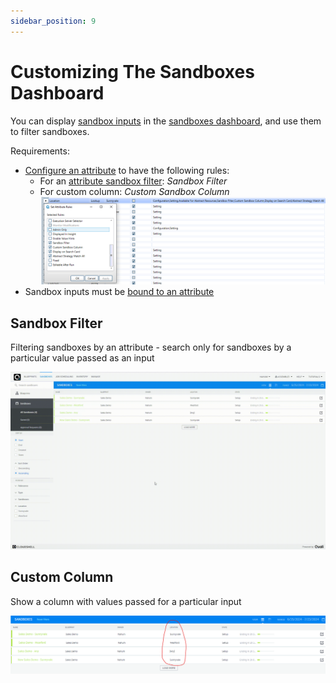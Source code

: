 ```yaml
---
sidebar_position: 9
---
```


# Customizing The Sandboxes Dashboard

You can display [sandbox inputs](../../../portal/blueprints/creating-blueprints/add-user-inputs.md) in the [sandboxes dashboard](../../../portal/sandboxes/sandboxes-dashboard.md), and use them to filter sandboxes.

Requirements:
- [Configure an attribute](../../../admin/setting-up-cloudshell/inventory-operations/resource-data-modeling-for-1st-gen-shells/attributes.md) to have the following rules:
    - For an [attribute sandbox filter](#sandbox-filter): *Sandbox Filter*
    - For custom column: *Custom Sandbox Column*
    ![attribute rules](/Images/Admin-Guide/CustomizingSandboxesDashboard/AttributeRules.png)
- Sandbox inputs must be [bound to an attribute](../../../portal/blueprints/creating-blueprints/link-global-input-to-attribute.md)

## Sandbox Filter

Filtering sandboxes by an attribute - search only for sandboxes by a particular value passed as an input

![filter demo](/Images/Admin-Guide/CustomizingSandboxesDashboard/filter.gif)

## Custom Column

Show a column with values passed for a particular input

![column demo](/Images/Admin-Guide/CustomizingSandboxesDashboard/CustomColumn.png)
